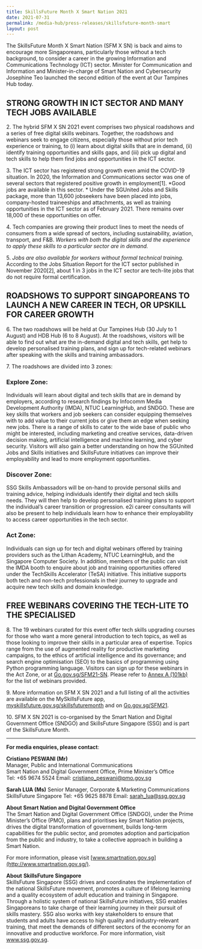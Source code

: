 ```yaml
---
title: SkillsFuture Month X Smart Nation 2021
date: 2021-07-31
permalink: /media-hub/press-releases/skillsfuture-month-smart
layout: post
---
```

The SkillsFuture Month X Smart Nation (SFM X SN) is back and aims to encourage more Singaporeans, particularly those without a tech background, to consider a career in the growing Information and Communications Technology (ICT) sector. Minister for Communication and Information and Minister-in-charge of Smart Nation and Cybersecurity Josephine Teo launched the second edition of the event at Our Tampines Hub today.  

## STRONG GROWTH IN ICT SECTOR AND MANY TECH JOBS AVAILABLE
  
2\. The hybrid SFM X SN 2021 event comprises two physical roadshows and a series of free digital skills webinars. Together, the roadshows and webinars seek to engage citizens, especially those without prior tech experience or training, to (i) learn about digital skills that are in demand, (ii) identify training opportunities and skills gaps, and (iii) pick up digital and tech skills to help them find jobs and opportunities in the ICT sector.

3\. The ICT sector has registered strong growth even amid the COVID-19 situation. In 2020, the Information and Communications sector was one of several sectors that registered positive growth in employment[1].  *Good jobs are available in this sector. * Under the SGUnited Jobs and Skills package, more than 13,600 jobseekers have been placed into jobs, company-hosted traineeships and attachments, as well as training opportunities in the ICT sector as of February 2021. There remains over 18,000 of these opportunities on offer.

[^1]: According to the “Labour Market Report First Quarter 2021” published by the Ministry of Manpower on 17 June, 2021.

4\. Tech companies are growing their product lines to meet the needs of consumers from a wide spread of sectors, including sustainability, aviation, transport, and F&B. *Workers with both the digital skills and the experience to apply these skills to a particular sector are in demand.*

5\. *Jobs are also available for workers without formal technical training.* According to the Jobs Situation Report for the ICT sector published in November 2020[2], about 1 in 3 jobs in the ICT sector are tech-lite jobs that do not require formal certification.

[^2]: The “Jobs Situation Report 14th  Edition – Infocomm Technology” was published by the Ministry of Manpower on 24 November, 2020.

## ROADSHOWS TO SUPPORT SINGAPOREANS TO LAUNCH A NEW CAREER IN TECH, OR UPSKILL FOR CAREER GROWTH

6\. The two roadshows will be held at Our Tampines Hub (30 July to 1 August) and HDB Hub (6 to 8 August). At the roadshows, visitors will be able to find out what are the in-demand digital and tech skills, get help to develop personalised training plans, and sign up for tech-related webinars after speaking with the skills and training ambassadors.

7\. The roadshows are divided into 3 zones:

### Explore Zone: 
Individuals will learn about digital and tech skills that are in demand by employers, according to research findings by Infocomm Media Development Authority (IMDA), NTUC LearningHub, and SNDGO. These are key skills that workers and job seekers can consider equipping themselves with to add value to their current jobs or give them an edge when seeking new jobs. There is a range of skills to cater to the wide base of public who might be interested, including marketing and creative services, data-driven decision making, artificial intelligence and machine learning, and cyber security. Visitors will also gain a better understanding on how the SGUnited Jobs and Skills initiatives and SkillsFuture initiatives can improve their employability and lead to more employment opportunities.

### Discover Zone: 
SSG Skills Ambassadors will be on-hand to provide personal skills and training advice, helping individuals identify their digital and tech skills needs. They will then help to develop personalised training plans to support the individual’s career transition or progression. e2i career consultants will also be present to help individuals learn how to enhance their employability to access career opportunities in the tech sector.

### Act Zone: 
Individuals can sign up for tech and digital webinars offered by training providers such as the Lithan Academy, NTUC LearningHub, and the Singapore Computer Society. In addition, members of the public can visit the IMDA booth to enquire about job and training opportunities offered under the TechSkills Accelerator (TeSA) initiative. This initiative supports both tech and non-tech professionals in their journey to upgrade and acquire new tech skills and domain knowledge.

## FREE WEBINARS COVERING THE TECH-LITE TO THE SPECIALISED

8\. The 19 webinars curated for this event offer tech skills upgrading courses for those who want a more general introduction to tech topics, as well as those looking to improve their skills in a particular area of expertise. Topics range from the use of augmented reality for productive marketing campaigns, to the ethics of artificial intelligence and its governance; and search engine optimisation (SEO) to the basics of programming using Python programming language. Visitors can sign up for these webinars in the Act Zone, or at  <a href="http://go.gov.sg/SFM21-SN" target="_blank">Go.gov.sg/SFM21-SN</a>. Please refer to  [Annex A (101kb)](/files/press-releases/2021/SkillsFuture-X-Smart%20Nation-2021-Annex-A.pdf) for the list of webinars provided.

9\. More information on SFM X SN 2021 and a full listing of all the activities are available on the MySkillsFuture app,  <a href="http://myskillsfuture.gov.sg/skillsfuturemonth" target="_blank">myskillsfuture.gov.sg/skillsfuturemonth</a>  and on  <a href="http://go.gov.sg/SFM21" target="_blank">Go.gov.sg/SFM21</a>.  

10\. SFM X SN 2021 is co-organised by the Smart Nation and Digital Government Office (SNDGO) and SkillsFuture Singapore (SSG) and is part of the SkillsFuture Month.

---

**For media enquiries, please contact**:

**Cristiano PESWANI (Mr)**<br>
Manager, Public and International Communications<br>
Smart Nation and Digital Government Office, Prime Minister’s Office<br>
Tel: +65 9674 5524
Email:  [cristiano_peswani@pmo.gov.sg](mailto:cristiano_peswani@pmo.gov.sg)

**Sarah LUA (Ms)**
Senior Manager, Corporate & Marketing Communications
SkillsFuture Singapore
Tel: +65 9625 8878
Email: [sarah_lua@ssg.gov.sg](mailto:sarah_lua@ssg.gov.sg)

**About Smart Nation and Digital Government Office**<br>
The Smart Nation and Digital Government Office (SNDGO), under the Prime Minister’s Office (PMO), plans and prioritises key Smart Nation projects, drives the digital transformation of government, builds long-term capabilities for the public sector, and promotes adoption and participation from the public and industry, to take a collective approach in building a Smart Nation.  

For more information, please visit  [www.smartnation.gov.sg](http://www.smartnation.gov.sg/).

**About** **SkillsFuture Singapore**<br>
SkillsFuture Singapore (SSG) drives and coordinates the implementation of the national SkillsFuture movement, promotes a culture of lifelong learning and a quality ecosystem of adult education and training in Singapore. Through a holistic system of national SkillsFuture initiatives, SSG enables Singaporeans to take charge of their learning journey in their pursuit of skills mastery. SSG also works with key stakeholders to ensure that students and adults have access to high quality and industry-relevant training, that meet the demands of different sectors of the economy for an innovative and productive workforce. For more information, visit  <a href="http://www.ssg.gov.sg/" target="_blank">www.ssg.gov.sg</a>.